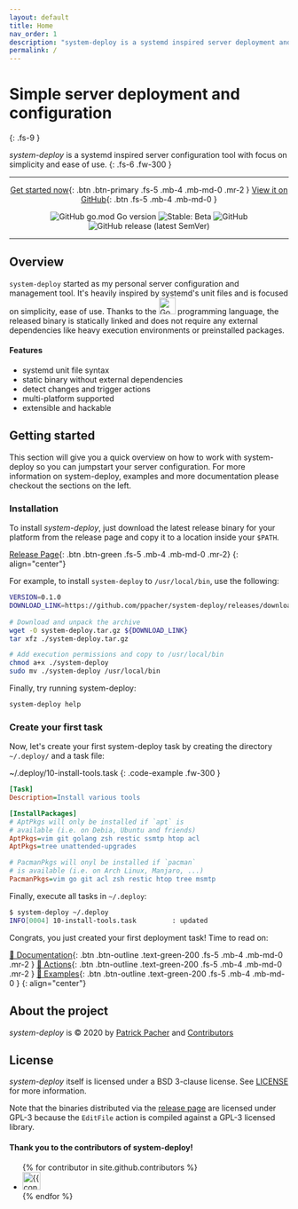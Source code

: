 ```yaml
---
layout: default
title: Home
nav_order: 1
description: "system-deploy is a systemd inspired server deployment and configuration tool with no external dependencies"
permalink: /
---
```


# Simple server deployment and configuration
{: .fs-9 }

*system-deploy* is a systemd inspired server configuration tool with focus on simplicity and ease of use.
{: .fs-6 .fw-300 }

---

<div align="center" markdown="1">

[Get started now](#getting-started){: .btn .btn-primary .fs-5 .mb-4 .mb-md-0 .mr-2 } [View it on GitHub](https://github.com/ppacher/system-deploy){: .btn .fs-5 .mb-4 .mb-md-0 }


![GitHub go.mod Go version](https://img.shields.io/github/go-mod/go-version/ppacher/system-deploy?style=flat-square)
![Stable: Beta](https://img.shields.io/badge/Stable-BETA-yellowgreen?style=flat-square)
![GitHub](https://img.shields.io/github/license/ppacher/system-deploy?style=flat-square)
![GitHub release (latest SemVer)](https://img.shields.io/github/v/release/ppacher/system-deploy?label=Release&style=flat-square)

</div>

---

## Overview

`system-deploy` started as my personal server configuration and management tool. It's heavily inspired by systemd's unit files and is focused on
simplicity, ease of use. Thanks to the <img src="https://golang.org/lib/godoc/images/go-logo-blue.svg" alt="Go" width="30"> programming
language, the released binary is statically linked and does not require any external dependencies like heavy execution environments or
preinstalled packages.

#### Features

* systemd unit file syntax
* static binary without external dependencies
* detect changes and trigger actions
* multi-platform supported
* extensible and hackable

## Getting started

This section will give you a quick overview on how to work with system-deploy so you can jumpstart your server configuration.
For more information on system-deploy, examples and more documentation please checkout the sections on the left.

### Installation

To install *system-deploy*, just download the latest release binary for your platform from the release page and copy it to
a location inside your `$PATH`. 

[Release Page](https://github.com/ppacher/system-deploy/releases){: .btn .btn-green .fs-5 .mb-4 .mb-md-0 .mr-2}
{: align="center"}

For example, to install `system-deploy` to `/usr/local/bin`, use the following:

```bash
VERSION=0.1.0
DOWNLOAD_LINK=https://github.com/ppacher/system-deploy/releases/download/v${VERSION}/system-deploy_${VERSION}_linux_x86_64.tar.gz
              
# Download and unpack the archive
wget -O system-deploy.tar.gz ${DOWNLOAD_LINK}
tar xfz ./system-deploy.tar.gz

# Add execution permissions and copy to /usr/local/bin
chmod a+x ./system-deploy
sudo mv ./system-deploy /usr/local/bin 
```

Finally, try running system-deploy:

```bash
system-deploy help
```

### Create your first task

Now, let's create your first system-deploy task by creating the directory `~/.deploy/` and a task file:

~/.deploy/10-install-tools.task
{: .code-example .fw-300 }

```ini
[Task]
Description=Install various tools

[InstallPackages]
# AptPkgs will only be installed if `apt` is
# available (i.e. on Debia, Ubuntu and friends)
AptPkgs=vim git golang zsh restic ssmtp htop acl
AptPkgs=tree unattended-upgrades

# PacmanPkgs will onyl be installed if `pacman`
# is available (i.e. on Arch Linux, Manjaro, ...)
PacmanPkgs=vim go git acl zsh restic htop tree msmtp
```

Finally, execute all tasks in `~/.deploy`:

```bash
$ system-deploy ~/.deploy
INFO[0004] 10-install-tools.task         : updated 
```

Congrats, you just created your first deployment task! Time to read on:

[📖 Documentation](docs/concepts/){: .btn .btn-outline .text-green-200 .fs-5 .mb-4 .mb-md-0 .mr-2 }
[🧰 Actions](docs/actions/){: .btn .btn-outline .text-green-200 .fs-5 .mb-4 .mb-md-0 .mr-2 }
[📓 Examples](docs/examples/){: .btn .btn-outline .text-green-200 .fs-5 .mb-4 .mb-md-0 }
{: align="center"}

## About the project

*system-deploy* is &copy; 2020 by [Patrick Pacher](https://github.com/ppacher) and [Contributors](https://github.com/ppacher/system-deploy/graphs/contributors)

## License

*system-deploy* itself is licensed under a BSD 3-clause license. See [LICENSE](https://github.com/ppacher/system-deploy/tree/master/LICENSE) for more information.

Note that the binaries distributed via the [release page](https://github.com/ppacher/system-deploy/releases) are licensed under GPL-3 because the `EditFile` action is compiled against a GPL-3 licensed library.

#### Thank you to the contributors of system-deploy!

<ul class="list-style-none">
{% for contributor in site.github.contributors %}
  <li class="d-inline-block mr-1">
     <a href="{{ contributor.html_url }}"><img src="{{ contributor.avatar_url }}" width="32" height="32" alt="{{ contributor.login }}"/></a>
  </li>
{% endfor %}
</ul>